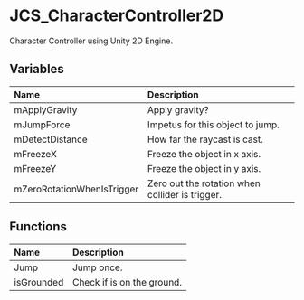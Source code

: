 # JCS_CharacterController2D

Character Controller using Unity 2D Engine.

## Variables

| Name | Description |
|:---|:---|
| mApplyGravity | Apply gravity? |
| mJumpForce | Impetus for this object to jump. |
| mDetectDistance | How far the raycast is cast. |
| mFreezeX | Freeze the object in x axis. |
| mFreezeY | Freeze the object in y axis. |
| mZeroRotationWhenIsTrigger | Zero out the rotation when collider is trigger. |

## Functions

| Name | Description |
|:---|:---|
| Jump | Jump once. |
| isGrounded | Check if is on the ground. |
